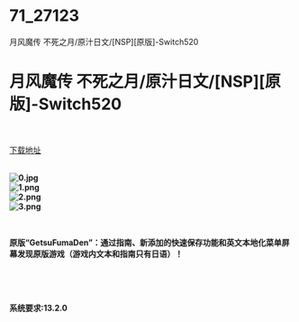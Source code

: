 # 71_27123
月风魔传 不死之月/原汁日文/[NSP][原版]-Switch520
# 月风魔传 不死之月/原汁日文/[NSP][原版]-Switch520
 <br/></br>
[下载地址](https://www.switch520.cc/article/27123 "下载地址")
<br/></br>

<p><strong><img title="0.jpg" src="https://www.switch520.cc/muke_img/2022_02_15_68006cb86070a.jpg" alt="0.jpg"></strong><br>
<strong><img title="1.png" src="https://www.switch520.cc/muke_img/2022_02_15_ca704119665fa.png" alt="1.png"></strong><br>
<strong><img title="2.png" src="https://www.switch520.cc/muke_img/2022_02_15_1a580896bfbb1.png" alt="2.png"></strong><br>
<strong><img title="3.png" src="https://www.switch520.cc/muke_img/2022_02_15_0914d04041b1c.png" alt="3.png">&nbsp;</strong></p>
<p>&nbsp;</p>
<p><strong>原版“GetsuFumaDen”：通过指南、新添加的快速保存功能和英文本地化菜单屏幕发现原版游戏（游戏内文本和指南只有日语）！</strong></p>
<p>&nbsp;</p>
<p>&nbsp;</p>
<p><strong>系统要求:13.2.0</strong></p>



